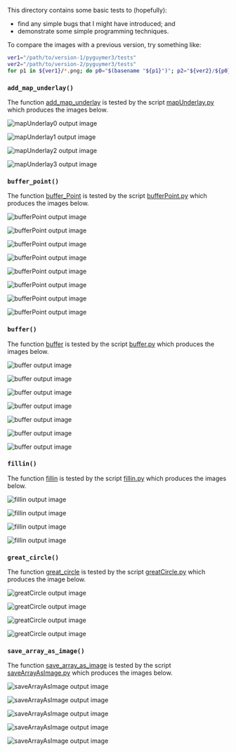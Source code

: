 This directory contains some basic tests to (hopefully):

* find any simple bugs that I might have introduced; and
* demonstrate some simple programming techniques.

To compare the images with a previous version, try something like:

```sh
ver1="/path/to/version-1/pyguymer3/tests"
ver2="/path/to/version-2/pyguymer3/tests"
for p1 in ${ver1}/*.png; do p0="$(basename "${p1}")"; p2="${ver2}/${p0}"; h1="$(md5 -q "${p1}")"; h2="$(md5 -q "${p2}")"; [[ $h1 == $h2 ]] && continue; echo "${p0} ..."; compare "${p1}" "${p2}" "${p0}"; done
```

### `add_map_underlay()`

The function [add_map_underlay](../pyguymer3/geo/add_map_underlay.py) is tested by the script [mapUnderlay.py](mapUnderlay.py) which produces the images below.

![mapUnderlay0 output image](mapUnderlay0.png)

![mapUnderlay1 output image](mapUnderlay1.png)

![mapUnderlay2 output image](mapUnderlay2.png)

![mapUnderlay3 output image](mapUnderlay3.png)

### `buffer_point()`

The function [buffer_Point](../pyguymer3/geo/buffer_Point.py) is tested by the script [bufferPoint.py](bufferPoint.py) which produces the images below.

![bufferPoint output image](bufferPoint0.png)

![bufferPoint output image](bufferPoint1.png)

![bufferPoint output image](bufferPoint2.png)

![bufferPoint output image](bufferPoint3.png)

![bufferPoint output image](bufferPoint4.png)

![bufferPoint output image](bufferPoint5.png)

![bufferPoint output image](bufferPoint6.png)

![bufferPoint output image](bufferPoint7.png)

### `buffer()`

The function [buffer](../pyguymer3/geo/buffer.py) is tested by the script [buffer.py](buffer.py) which produces the images below.

![buffer output image](buffer0.png)

![buffer output image](buffer1.png)

![buffer output image](buffer2.png)

![buffer output image](buffer3.png)

![buffer output image](buffer4.png)

![buffer output image](buffer5.png)

![buffer output image](buffer6.png)

### `fillin()`

The function [fillin](../pyguymer3/geo/fillin.py) is tested by the script [fillin.py](fillin.py) which produces the images below.

![fillin output image](fillin0.png)

![fillin output image](fillin1.png)

![fillin output image](fillin2.png)

![fillin output image](fillin3.png)

### `great_circle()`

The function [great_circle](../pyguymer3/geo/great_circle.py) is tested by the script [greatCircle.py](greatCircle.py) which produces the image below.

![greatCircle output image](greatCircle0.png)

![greatCircle output image](greatCircle1.png)

![greatCircle output image](greatCircle2.png)

![greatCircle output image](greatCircle3.png)

### `save_array_as_image()`

The function [save_array_as_image](../pyguymer3/image/save_array_as_image.py) is tested by the script [saveArrayAsImage.py](saveArrayAsImage.py) which produces the images below.

![saveArrayAsImage output image](saveArrayAsImage0.png)

![saveArrayAsImage output image](saveArrayAsImage1.png)

![saveArrayAsImage output image](saveArrayAsImage2.png)

![saveArrayAsImage output image](saveArrayAsImage3.png)

![saveArrayAsImage output image](saveArrayAsImage4.png)
